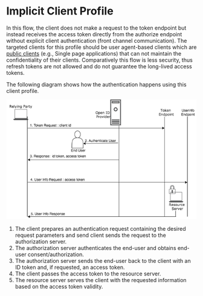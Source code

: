 # Implicit Client Profile

In this flow, the client does not make a request to the token endpoint but instead 
receives the access token directly from the authorize endpoint without explicit client authentication (front channel communication). The targeted 
clients for this profile should be user agent-based clients which are [public clients](insertlink) (e.g., Single page  applications)
that can not maintain the confidentiality of their clients. Comparatively this flow is less security, thus refresh 
tokens are not allowed and do not guarantee the long-lived access tokens. 

The following diagram shows how the authentication happens using this client profile.

![implicit-client-profile](../../assets/img/concepts/implicit-client-profile.png)


1. The client prepares an authentication request containing the desired request parameters and send client sends the 
request to the authorization server.
2. The authorization server authenticates the end-user and obtains end-user consent/authorization.
3. The authorization server sends the end-user back to the client with an ID token and, if requested, an access token.
4. The client passes the access token to the resource server.
5. The resource server serves the client with the requested information based on the access token validity. 

